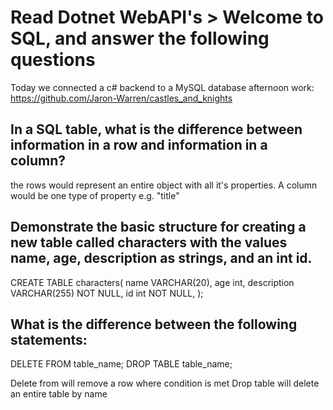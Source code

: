 # Read Dotnet WebAPI's > Welcome to SQL, and answer the following questions

Today we connected a c# backend to a MySQL database afternoon work: https://github.com/Jaron-Warren/castles_and_knights

## In a SQL table, what is the difference between information in a row and information in a column?

the rows would represent an entire object with all it's properties. A column would be one type of property e.g. "title"

## Demonstrate the basic structure for creating a new table called characters with the values name, age, description as strings, and an int id.

CREATE TABLE characters(
  name VARCHAR(20),
  age int,
  description VARCHAR(255) NOT NULL,
  id int NOT NULL,
);

## What is the difference between the following statements:

DELETE FROM table_name;
DROP TABLE table_name;

Delete from will remove a row where condition is met
Drop table will delete an entire table by name
